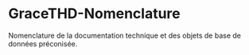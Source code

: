 # GraceTHD-Nomenclature
Nomenclature de la documentation technique et des objets de base de données préconisée. 
